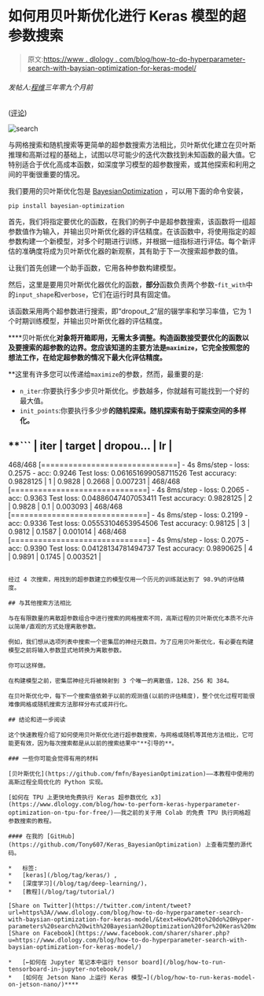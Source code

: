 # 如何用贝叶斯优化进行 Keras 模型的超参数搜索

> 原文:[https://www . dlology . com/blog/how-to-do-hyperparameter-search-with-baysian-optimization-for-keras-model/](https://www.dlology.com/blog/how-to-do-hyperparameter-search-with-baysian-optimization-for-keras-model/)

###### 发帖人:[程维](/blog/author/Chengwei/)三年零九个月前

([评论](/blog/how-to-do-hyperparameter-search-with-baysian-optimization-for-keras-model/#disqus_thread))

![search](../Images/35bf368627b320a53af604794bd9e162.png)

与网格搜索和随机搜索等更简单的超参数搜索方法相比，贝叶斯优化建立在贝叶斯推理和高斯过程的基础上，试图以尽可能少的迭代次数找到未知函数的最大值。它特别适合于优化高成本函数，如深度学习模型的超参数搜索，或其他探索和利用之间的平衡很重要的情况。

我们要用的贝叶斯优化包是 [BayesianOptimization](https://github.com/fmfn/BayesianOptimization) ，可以用下面的命令安装，

```
pip install bayesian-optimization
```

首先，我们将指定要优化的函数，在我们的例子中是超参数搜索，该函数将一组超参数值作为输入，并输出贝叶斯优化器的评估精度。在该函数中，将使用指定的超参数构建一个新模型，对多个时期进行训练，并根据一组指标进行评估。每个新评估的准确度将成为贝叶斯优化器的新观察，其有助于下一次搜索超参数的值。

让我们首先创建一个助手函数，它用各种参数构建模型。

然后，这里是要用贝叶斯优化器优化的函数，**部分**函数负责两个参数-`fit_with`中的`input_shape`和`verbose`，它们在运行时具有固定值。

该函数采用两个超参数进行搜索，即“dropout_2”层的辍学率和学习率值，它为 1 个时期训练模型，并输出贝叶斯优化器的评估精度。

****贝叶斯优化**对象将开箱即用，无需太多调整。构造函数接受要优化的函数以及要搜索的超参数的边界。您应该知道的主要方法是`maximize`，它完全按照您的想法工作，在给定超参数的情况下最大化评估精度。**

 **这里有许多您可以传递给`maximize`的参数，然而，最重要的是:

*   `n_iter`:你要执行多少步贝叶斯优化。步数越多，你就越有可能找到一个好的最大值。
*   `init_points`:你要执行多少步**的随机探索。随机探索有助于探索空间的多样化。**

 **```
|   iter    |  target   | dropou... |    lr     |
-------------------------------------------------
468/468 [==============================] - 4s 8ms/step - loss: 0.2575 - acc: 0.9246
Test loss: 0.061651699058711526
Test accuracy: 0.9828125
|  1        |  0.9828   |  0.2668   |  0.007231 |
468/468 [==============================] - 4s 8ms/step - loss: 0.2065 - acc: 0.9363
Test loss: 0.04886047407053411
Test accuracy: 0.9828125
|  2        |  0.9828   |  0.1      |  0.003093 |
468/468 [==============================] - 4s 8ms/step - loss: 0.2199 - acc: 0.9336
Test loss: 0.05553104653954506
Test accuracy: 0.98125
|  3        |  0.9812   |  0.1587   |  0.001014 |
468/468 [==============================] - 4s 9ms/step - loss: 0.2075 - acc: 0.9390
Test loss: 0.04128134781494737
Test accuracy: 0.9890625
|  4        |  0.9891   |  0.1745   |  0.003521 |
```

经过 4 次搜索，用找到的超参数建立的模型仅用一个历元的训练就达到了 98.9%的评估精度。

## 与其他搜索方法相比

与在有限数量的离散超参数组合中进行搜索的网格搜索不同，高斯过程的贝叶斯优化本质不允许以简单/直观的方式处理离散参数。

例如，我们想从选项列表中搜索一个密集层的神经元数目。为了应用贝叶斯优化，有必要在构建模型之前将输入参数显式地转换为离散参数。

你可以这样做。

在构建模型之前，密集层神经元将被映射到 3 个唯一的离散值，128、256 和 384。

在贝叶斯优化中，每下一个搜索值依赖于以前的观测值(以前的评估精度)，整个优化过程可能很难像网格或随机搜索方法那样分布式或并行化。

## 结论和进一步阅读

这个快速教程介绍了如何使用贝叶斯优化进行超参数搜索，与网格或随机等其他方法相比，它可能更有效，因为每次搜索都是从以前的搜索结果中"**引导的**。

### 一些你可能会觉得有用的材料

[贝叶斯优化](https://github.com/fmfn/BayesianOptimization)——本教程中使用的高斯过程全局优化的 Python 实现。

[如何在 TPU 上更快地免费执行 Keras 超参数优化 x3](https://www.dlology.com/blog/how-to-perform-keras-hyperparameter-optimization-on-tpu-for-free/)——我之前的关于用 Colab 的免费 TPU 执行网格超参数搜索的教程。

#### 在我的 [GitHub](https://github.com/Tony607/Keras_BayesianOptimization) 上查看完整的源代码。

*   标签:
*   [keras](/blog/tag/keras/) ,
*   [深度学习](/blog/tag/deep-learning/)，
*   [教程](/blog/tag/tutorial/)

[Share on Twitter](https://twitter.com/intent/tweet?url=https%3A//www.dlology.com/blog/how-to-do-hyperparameter-search-with-baysian-optimization-for-keras-model/&text=How%20to%20do%20Hyper-parameters%20search%20with%20Bayesian%20optimization%20for%20Keras%20model) [Share on Facebook](https://www.facebook.com/sharer/sharer.php?u=https://www.dlology.com/blog/how-to-do-hyperparameter-search-with-baysian-optimization-for-keras-model/)

*   [←如何在 Jupyter 笔记本中运行 tensor board](/blog/how-to-run-tensorboard-in-jupyter-notebook/)
*   [如何在 Jetson Nano 上运行 Keras 模型→](/blog/how-to-run-keras-model-on-jetson-nano/)****